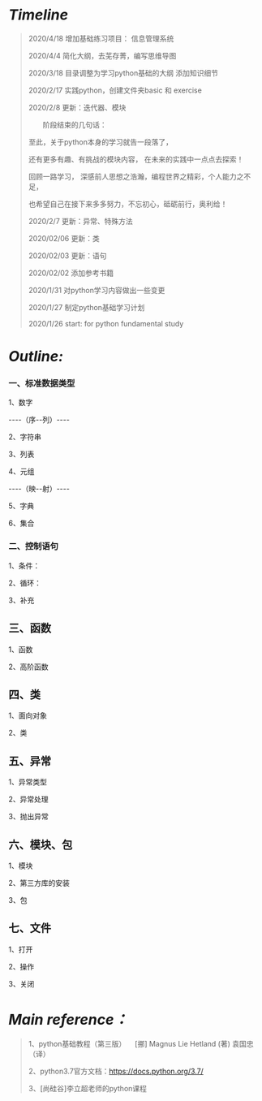# _Timeline_

>2020/4/18 增加基础练习项目：
>               信息管理系统
>
>2020/4/4 简化大纲，去芜存菁，编写思维导图
>
>2020/3/18 目录调整为学习python基础的大纲
>添加知识细节
>
>2020/2/17 实践python，创建文件夹basic 和 exercise
> 
>2020/2/8 更新：迭代器、模块
>
>&emsp;&emsp;阶段结束的几句话：
>
>至此，关于python本身的学习就告一段落了，
>
>还有更多有趣、有挑战的模块内容，
>在未来的实践中一点点去探索！
>
>回顾一路学习，
>深感前人思想之浩瀚，编程世界之精彩，个人能力之不足，
>
>也希望自己在接下来多多努力，不忘初心，砥砺前行，奥利给！
>
> 2020/2/7  更新：异常、特殊方法
>
>2020/02/06 更新：类
>
>2020/02/03 更新：语句
>
>2020/02/02 添加参考书籍
>
> 2020/1/31 对python学习内容做出一些变更
>
> 2020/1/27 制定python基础学习计划
>
> 2020/1/26 start: for python fundamental study

# _Outline:_

### 一、标准数据类型

1、数字

----（序--列）----

2、字符串

3、列表

4、元组

----（映--射）----

5、字典

6、集合

### 二、控制语句

1、条件：

2、循环：

3、补充

## 三、函数

1、函数

2、高阶函数

## 四、类

1、面向对象

2、类

## 五、异常

1、异常类型

2、异常处理

3、抛出异常

## 六、模块、包

1、模块

2、第三方库的安装

3、包

## 七、文件

1、打开

2、操作

3、关闭

# _Main reference：_
> 1、python基础教程（第三版） 
>&emsp;[挪] Magnus Lie Hetland (著) 袁国忠（译）
>
>2、python3.7官方文档：https://docs.python.org/3.7/
>
>3、[尚硅谷]李立超老师的python课程
